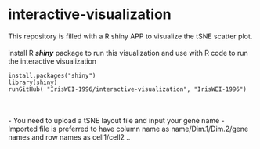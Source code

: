 # interactive-visualization
This repository is filled with a R shiny APP to visualize the tSNE scatter plot. <br><br>
install R ***shiny*** package to run this visualization and use with R code to run the interactive visualization<br>
```
install.packages("shiny")
library(shiny)
runGitHub( "IrisWEI-1996/interactive-visualization", "IrisWEI-1996")
```

<br>
<br>
- You need to upload a tSNE layout file and input your gene name
- Imported file is preferred to have column name as name/Dim.1/Dim.2/gene names and row names as cell1/cell2 ..

<br><br>
